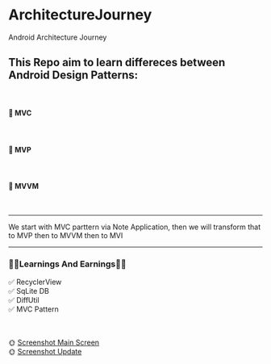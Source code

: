 # ArchitectureJourney
Android Architecture Journey<br/>

<h2>This Repo aim to learn differeces between Android Design Patterns:</h2><br/>
<h4>🎯 MVC</h4> <br/>
<h4>🎯 MVP</h4> <br/>
<h4>🎯 MVVM</h4> <br/>

<hr/>
We start with MVC parttern via Note Application, then we will transform that to MVP then to  MVVM then to MVI
<hr/>
<h3>🌟🌟Learnings And Earnings🌟🌟</h3>
✅ RecyclerView <br/>
✅ SqLite DB <br/>
✅ DiffUtil <br/>
✅ MVC Pattern <br/>

<br/><br/>
🌞 <a href="https://github.com/htk007/ArchitectureJourney/blob/develop_notebook_mvc/screenshots/Screenshot_20230318_222342.png">Screenshot Main Screen</a>
<br/>
🌞 <a href="https://github.com/htk007/ArchitectureJourney/blob/develop_notebook_mvc/screenshots/update.png">Screenshot Update</a>
<br/>
